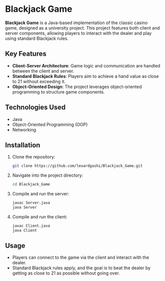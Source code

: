 # Blackjack Game

**Blackjack Game** is a Java-based implementation of the classic casino game, designed as a university project. This project features both client and server components, allowing players to interact with the dealer and play using standard Blackjack rules.

## Key Features
- **Client-Server Architecture**: Game logic and communication are handled between the client and server.
- **Standard Blackjack Rules**: Players aim to achieve a hand value as close to 21 without exceeding it.
- **Object-Oriented Design**: The project leverages object-oriented programming to structure game components.

## Technologies Used
- Java
- Object-Oriented Programming (OOP)
- Networking

## Installation
1. Clone the repository:
   ```bash
   git clone https://github.com/leuardgashi/Blackjack_Game.git
   ```
2. Navigate into the project directory:
   ```bash
   cd Blackjack_Game
   ```
3. Compile and run the server:
   ```bash
   javac Server.java
   java Server
   ```
4. Compile and run the client:
   ```bash
   javac Client.java
   java Client
   ```

## Usage
- Players can connect to the game via the client and interact with the dealer.
- Standard Blackjack rules apply, and the goal is to beat the dealer by getting as close to 21 as possible without going over.
